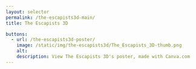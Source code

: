 ```yaml
---
layout: selector
permalink: /the-escapists3d-main/
title: The Escapists 3D

buttons:
  - url: /the-escapists3d-poster/
    image: /static/img/the-escapists3d/The_Escapists_3D-thumb.png
    alt: 
    description: View The Escapists 3D's poster, made with Canva.com
---
```

